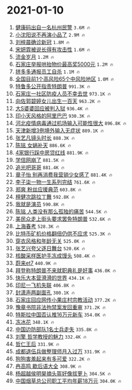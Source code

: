 # 2021-01-10

1. [健康码出自一名杭州民警](https://s.weibo.com/weibo?q=%23%E5%81%A5%E5%BA%B7%E7%A0%81%E5%87%BA%E8%87%AA%E4%B8%80%E5%90%8D%E6%9D%AD%E5%B7%9E%E6%B0%91%E8%AD%A6%23&Refer=top) `3.6M 🔥`
1. [小沈阳说不再演小品了](https://s.weibo.com/weibo?q=%23%E5%B0%8F%E6%B2%88%E9%98%B3%E8%AF%B4%E4%B8%8D%E5%86%8D%E6%BC%94%E5%B0%8F%E5%93%81%E4%BA%86%23&Refer=top) `2.9M 🔥`
1. [刘梓晨确诊新冠](https://s.weibo.com/weibo?q=%23%E5%88%98%E6%A2%93%E6%99%A8%E7%A1%AE%E8%AF%8A%E6%96%B0%E5%86%A0%23&Refer=top) `1.8M 🔥`
1. [宋妍霏被说长得有攻击性](https://s.weibo.com/weibo?q=%E5%AE%8B%E5%A6%8D%E9%9C%8F%E8%A2%AB%E8%AF%B4%E9%95%BF%E5%BE%97%E6%9C%89%E6%94%BB%E5%87%BB%E6%80%A7&Refer=top) `1.6M 🔥`
1. [流金岁月](https://s.weibo.com/weibo?q=%E6%B5%81%E9%87%91%E5%B2%81%E6%9C%88&Refer=top) `1.2M 🔥`
1. [石家庄举报哄抬物价最高奖5000元](https://s.weibo.com/weibo?q=%23%E7%9F%B3%E5%AE%B6%E5%BA%84%E4%B8%BE%E6%8A%A5%E5%93%84%E6%8A%AC%E7%89%A9%E4%BB%B7%E6%9C%80%E9%AB%98%E5%A5%965000%E5%85%83%23&Refer=top) `1.2M 🔥`
1. [拼多多通报员工自杀](https://s.weibo.com/weibo?q=%E6%8B%BC%E5%A4%9A%E5%A4%9A%E9%80%9A%E6%8A%A5%E5%91%98%E5%B7%A5%E8%87%AA%E6%9D%80&Refer=top) `1.1M 🔥`
1. [全国目前1个高风险65个中风险地区](https://s.weibo.com/weibo?q=%23%E5%85%A8%E5%9B%BD%E7%9B%AE%E5%89%8D1%E4%B8%AA%E9%AB%98%E9%A3%8E%E9%99%A965%E4%B8%AA%E4%B8%AD%E9%A3%8E%E9%99%A9%E5%9C%B0%E5%8C%BA%23&Refer=top) `1.0M 🔥`
1. [特鲁多公开指责特朗普](https://s.weibo.com/weibo?q=%23%E7%89%B9%E9%B2%81%E5%A4%9A%E5%85%AC%E5%BC%80%E6%8C%87%E8%B4%A3%E7%89%B9%E6%9C%97%E6%99%AE%23&Refer=top) `991.3K 🔥`
1. [石家庄一社区防疫人员不幸去世](https://s.weibo.com/weibo?q=%23%E7%9F%B3%E5%AE%B6%E5%BA%84%E4%B8%80%E7%A4%BE%E5%8C%BA%E9%98%B2%E7%96%AB%E4%BA%BA%E5%91%98%E4%B8%8D%E5%B9%B8%E5%8E%BB%E4%B8%96%23&Refer=top) `973.1K 🔥`
1. [向佐郭碧婷女儿出生一百天](https://s.weibo.com/weibo?q=%23%E5%90%91%E4%BD%90%E9%83%AD%E7%A2%A7%E5%A9%B7%E5%A5%B3%E5%84%BF%E5%87%BA%E7%94%9F%E4%B8%80%E7%99%BE%E5%A4%A9%23&Refer=top) `963.2K 🔥`
1. [大S婆婆回应被判入狱](https://s.weibo.com/weibo?q=%E5%A4%A7S%E5%A9%86%E5%A9%86%E5%9B%9E%E5%BA%94%E8%A2%AB%E5%88%A4%E5%85%A5%E7%8B%B1&Refer=top) `936.4K 🔥`
1. [印小天风格的阿里巴巴](https://s.weibo.com/weibo?q=%E5%8D%B0%E5%B0%8F%E5%A4%A9%E9%A3%8E%E6%A0%BC%E7%9A%84%E9%98%BF%E9%87%8C%E5%B7%B4%E5%B7%B4&Refer=top) `930.3K 🔥`
1. [河北疫情病毒通过机场输入可能性很大](https://s.weibo.com/weibo?q=%23%E6%B2%B3%E5%8C%97%E7%96%AB%E6%83%85%E7%97%85%E6%AF%92%E9%80%9A%E8%BF%87%E6%9C%BA%E5%9C%BA%E8%BE%93%E5%85%A5%E5%8F%AF%E8%83%BD%E6%80%A7%E5%BE%88%E5%A4%A7%23&Refer=top) `896.8K 🔥`
1. [天津新增3例境外输入无症状](https://s.weibo.com/weibo?q=%23%E5%A4%A9%E6%B4%A5%E6%96%B0%E5%A2%9E3%E4%BE%8B%E5%A2%83%E5%A4%96%E8%BE%93%E5%85%A5%E6%97%A0%E7%97%87%E7%8A%B6%23&Refer=top) `889.1K 🔥`
1. [张艺凡镜头时长](https://s.weibo.com/weibo?q=%23%E5%BC%A0%E8%89%BA%E5%87%A1%E9%95%9C%E5%A4%B4%E6%97%B6%E9%95%BF%23&Refer=top) `888.3K 🔥`
1. [陈铭 女娲补天](https://s.weibo.com/weibo?q=%E9%99%88%E9%93%AD%20%E5%A5%B3%E5%A8%B2%E8%A1%A5%E5%A4%A9&Refer=top) `886.6K 🔥`
1. [4家银行踩中房贷红线](https://s.weibo.com/weibo?q=4%E5%AE%B6%E9%93%B6%E8%A1%8C%E8%B8%A9%E4%B8%AD%E6%88%BF%E8%B4%B7%E7%BA%A2%E7%BA%BF&Refer=top) `881.9K 🔥`
1. [学信网崩了](https://s.weibo.com/weibo?q=%23%E5%AD%A6%E4%BF%A1%E7%BD%91%E5%B4%A9%E4%BA%86%23&Refer=top) `881.5K 🔥`
1. [追光吧哥哥](https://s.weibo.com/weibo?q=%E8%BF%BD%E5%85%89%E5%90%A7%E5%93%A5%E5%93%A5&Refer=top) `881.4K 🔥`
1. [章子怡 别再消费我营销少女感了](https://s.weibo.com/weibo?q=%E7%AB%A0%E5%AD%90%E6%80%A1%20%E5%88%AB%E5%86%8D%E6%B6%88%E8%B4%B9%E6%88%91%E8%90%A5%E9%94%80%E5%B0%91%E5%A5%B3%E6%84%9F%E4%BA%86&Refer=top) `881.4K 🔥`
1. [李子柒一物一生系列完结](https://s.weibo.com/weibo?q=%23%E6%9D%8E%E5%AD%90%E6%9F%92%E4%B8%80%E7%89%A9%E4%B8%80%E7%94%9F%E7%B3%BB%E5%88%97%E5%AE%8C%E7%BB%93%23&Refer=top) `761.6K 🔥`
1. [郑爽 粉丝应援典范](https://s.weibo.com/weibo?q=%E9%83%91%E7%88%BD%20%E7%B2%89%E4%B8%9D%E5%BA%94%E6%8F%B4%E5%85%B8%E8%8C%83&Refer=top) `603.8K 🔥`
1. [檀健次跳拉丁舞](https://s.weibo.com/weibo?q=%23%E6%AA%80%E5%81%A5%E6%AC%A1%E8%B7%B3%E6%8B%89%E4%B8%81%E8%88%9E%23&Refer=top) `592.8K 🔥`
1. [我就是演员](https://s.weibo.com/weibo?q=%E6%88%91%E5%B0%B1%E6%98%AF%E6%BC%94%E5%91%98&Refer=top) `590.8K 🔥`
1. [陈铭 人类没有那么孤独的痛苦](https://s.weibo.com/weibo?q=%E9%99%88%E9%93%AD%20%E4%BA%BA%E7%B1%BB%E6%B2%A1%E6%9C%89%E9%82%A3%E4%B9%88%E5%AD%A4%E7%8B%AC%E7%9A%84%E7%97%9B%E8%8B%A6&Refer=top) `544.5K 🔥`
1. [美民众走上街头要求罢免特朗普](https://s.weibo.com/weibo?q=%23%E7%BE%8E%E6%B0%91%E4%BC%97%E8%B5%B0%E4%B8%8A%E8%A1%97%E5%A4%B4%E8%A6%81%E6%B1%82%E7%BD%A2%E5%85%8D%E7%89%B9%E6%9C%97%E6%99%AE%23&Refer=top) `532.6K 🔥`
1. [上海春考](https://s.weibo.com/weibo?q=%23%E4%B8%8A%E6%B5%B7%E6%98%A5%E8%80%83%23&Refer=top) `528.3K 🔥`
1. [比特币矿机价格翻倍仍供不应求](https://s.weibo.com/weibo?q=%E6%AF%94%E7%89%B9%E5%B8%81%E7%9F%BF%E6%9C%BA%E4%BB%B7%E6%A0%BC%E7%BF%BB%E5%80%8D%E4%BB%8D%E4%BE%9B%E4%B8%8D%E5%BA%94%E6%B1%82&Refer=top) `525.3K 🔥`
1. [穿衣风格和年龄无关](https://s.weibo.com/weibo?q=%23%E7%A9%BF%E8%A1%A3%E9%A3%8E%E6%A0%BC%E5%92%8C%E5%B9%B4%E9%BE%84%E6%97%A0%E5%85%B3%23&Refer=top) `525.0K 🔥`
1. [张艺兴夸父逐日舞台](https://s.weibo.com/weibo?q=%23%E5%BC%A0%E8%89%BA%E5%85%B4%E5%A4%B8%E7%88%B6%E9%80%90%E6%97%A5%E8%88%9E%E5%8F%B0%23&Refer=top) `520.6K 🔥`
1. [核酸采样医护手冻成馒头](https://s.weibo.com/weibo?q=%23%E6%A0%B8%E9%85%B8%E9%87%87%E6%A0%B7%E5%8C%BB%E6%8A%A4%E6%89%8B%E5%86%BB%E6%88%90%E9%A6%92%E5%A4%B4%23&Refer=top) `508.4K 🔥`
1. [蔚来et7](https://s.weibo.com/weibo?q=%E8%94%9A%E6%9D%A5et7&Refer=top) `440.9K 🔥`
1. [拜登称特朗普不来就职典礼是好事](https://s.weibo.com/weibo?q=%23%E6%8B%9C%E7%99%BB%E7%A7%B0%E7%89%B9%E6%9C%97%E6%99%AE%E4%B8%8D%E6%9D%A5%E5%B0%B1%E8%81%8C%E5%85%B8%E7%A4%BC%E6%98%AF%E5%A5%BD%E4%BA%8B%23&Refer=top) `436.0K 🔥`
1. [快乐大本营滑滑的世界](https://s.weibo.com/weibo?q=%23%E5%BF%AB%E4%B9%90%E5%A4%A7%E6%9C%AC%E8%90%A5%E6%BB%91%E6%BB%91%E7%9A%84%E4%B8%96%E7%95%8C%23&Refer=top) `434.1K 🔥`
1. [印尼一飞机失联](https://s.weibo.com/weibo?q=%23%E5%8D%B0%E5%B0%BC%E4%B8%80%E9%A3%9E%E6%9C%BA%E5%A4%B1%E8%81%94%23&Refer=top) `406.8K 🔥`
1. [封潇声两副面孔](https://s.weibo.com/weibo?q=%23%E5%B0%81%E6%BD%87%E5%A3%B0%E4%B8%A4%E5%89%AF%E9%9D%A2%E5%AD%94%23&Refer=top) `380.1K 🔥`
1. [石家庄回应网传小果庄村宗教活动](https://s.weibo.com/weibo?q=%23%E7%9F%B3%E5%AE%B6%E5%BA%84%E5%9B%9E%E5%BA%94%E7%BD%91%E4%BC%A0%E5%B0%8F%E6%9E%9C%E5%BA%84%E6%9D%91%E5%AE%97%E6%95%99%E6%B4%BB%E5%8A%A8%23&Refer=top) `377.2K 🔥`
1. [豫章书院非法拘禁案发回重审](https://s.weibo.com/weibo?q=%23%E8%B1%AB%E7%AB%A0%E4%B9%A6%E9%99%A2%E9%9D%9E%E6%B3%95%E6%8B%98%E7%A6%81%E6%A1%88%E5%8F%91%E5%9B%9E%E9%87%8D%E5%AE%A1%23&Refer=top) `371.2K 🔥`
1. [特斯拉中国否认推16万元新车](https://s.weibo.com/weibo?q=%E7%89%B9%E6%96%AF%E6%8B%89%E4%B8%AD%E5%9B%BD%E5%90%A6%E8%AE%A4%E6%8E%A816%E4%B8%87%E5%85%83%E6%96%B0%E8%BD%A6&Refer=top) `354.0K 🔥`
1. [冻冰花](https://s.weibo.com/weibo?q=%E5%86%BB%E5%86%B0%E8%8A%B1&Refer=top) `348.1K 🔥`
1. [中国边防部队1名士兵走失](https://s.weibo.com/weibo?q=%23%E4%B8%AD%E5%9B%BD%E8%BE%B9%E9%98%B2%E9%83%A8%E9%98%9F1%E5%90%8D%E5%A3%AB%E5%85%B5%E8%B5%B0%E5%A4%B1%23&Refer=top) `335.8K 🔥`
1. [刘擎 哲学教授的魅力](https://s.weibo.com/weibo?q=%E5%88%98%E6%93%8E%20%E5%93%B2%E5%AD%A6%E6%95%99%E6%8E%88%E7%9A%84%E9%AD%85%E5%8A%9B&Refer=top) `332.4K 🔥`
1. [哲仁王后](https://s.weibo.com/weibo?q=%E5%93%B2%E4%BB%81%E7%8E%8B%E5%90%8E&Refer=top) `331.9K 🔥`
1. [成都退伍兵做整理师月入过万](https://s.weibo.com/weibo?q=%E6%88%90%E9%83%BD%E9%80%80%E4%BC%8D%E5%85%B5%E5%81%9A%E6%95%B4%E7%90%86%E5%B8%88%E6%9C%88%E5%85%A5%E8%BF%87%E4%B8%87&Refer=top) `331.9K 🔥`
1. [狗狗害羞起来有多可爱](https://s.weibo.com/weibo?q=%23%E7%8B%97%E7%8B%97%E5%AE%B3%E7%BE%9E%E8%B5%B7%E6%9D%A5%E6%9C%89%E5%A4%9A%E5%8F%AF%E7%88%B1%23&Refer=top) `322.2K 🔥`
1. [冉高鸣 歇后语大全](https://s.weibo.com/weibo?q=%E5%86%89%E9%AB%98%E9%B8%A3%20%E6%AD%87%E5%90%8E%E8%AF%AD%E5%A4%A7%E5%85%A8&Refer=top) `308.9K 🔥`
1. [杨超越侯明昊摘头盔好像拔萝卜](https://s.weibo.com/weibo?q=%23%E6%9D%A8%E8%B6%85%E8%B6%8A%E4%BE%AF%E6%98%8E%E6%98%8A%E6%91%98%E5%A4%B4%E7%9B%94%E5%A5%BD%E5%83%8F%E6%8B%94%E8%90%9D%E5%8D%9C%23&Refer=top) `304.5K 🔥`
1. [中国烟草总公司职工平均年薪18万元](https://s.weibo.com/weibo?q=%23%E4%B8%AD%E5%9B%BD%E7%83%9F%E8%8D%89%E6%80%BB%E5%85%AC%E5%8F%B8%E8%81%8C%E5%B7%A5%E5%B9%B3%E5%9D%87%E5%B9%B4%E8%96%AA18%E4%B8%87%E5%85%83%23&Refer=top) `304.0K 🔥`
